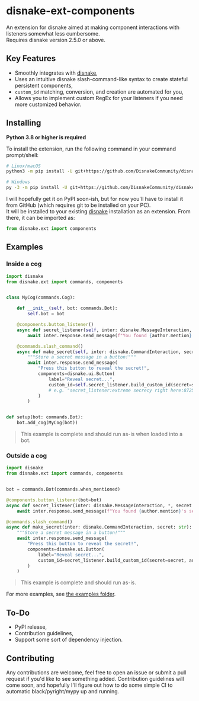 disnake-ext-components
======================

An extension for disnake aimed at making component interactions with listeners somewhat less cumbersome.  
Requires disnake version 2.5.0 or above.

Key Features
------------
- Smoothly integrates with [disnake](https://github.com/DisnakeDev/disnake),
- Uses an intuitive disnake slash-command-like syntax to create stateful persistent components,
- `custom_id` matching, conversion, and creation are automated for you,
- Allows you to implement custom RegEx for your listeners if you need more customized behavior.

Installing
----------

**Python 3.8 or higher is required**

To install the extension, run the following command in your command prompt/shell:

``` sh
# Linux/macOS
python3 -m pip install -U git+https://github.com/DisnakeCommunity/disnake-ext-components

# Windows
py -3 -m pip install -U git+https://github.com/DisnakeCommunity/disnake-ext-components
```
I will hopefully get it on PyPI soon-ish, but for now you'll have to install it from GitHub (which requires git to be installed on your PC).  
It will be installed to your existing [disnake](https://github.com/DisnakeDev/disnake) installation as an extension. From there, it can be imported as:

```py
from disnake.ext import components
```

Examples
-------

### Inside a cog
```py
import disnake
from disnake.ext import commands, components


class MyCog(commands.Cog):

    def __init__(self, bot: commands.Bot):
        self.bot = bot

    @components.button_listener()
    async def secret_listener(self, inter: disnake.MessageInteraction, *, secret: str, author: disnake.Member):
        await inter.response.send_message(f"You found {author.mention}'s secret message: '{secret}'!")

    @commands.slash_command()
    async def make_secret(self, inter: disnake.CommandInteraction, secret: str):
        """Store a secret message in a button!"""
        await inter.response.send_message(
            "Press this button to reveal the secret!",
            components=disnake.ui.Button(
                label="Reveal secret...",
                custom_id=self.secret_listener.build_custom_id(secret=secret, author=inter.author),
                # e.g. "secret_listener:extreme secrecy right here:872576125384147005"
            )
        )


def setup(bot: commands.Bot):
    bot.add_cog(MyCog(bot))
```
> This example is complete and should run as-is when loaded into a bot.

### Outside a cog
```py
import disnake
from disnake.ext import commands, components


bot = commands.Bot(commands.when_mentioned)

@components.button_listener(bot=bot)
async def secret_listener(inter: disnake.MessageInteraction, *, secret: str, author: disnake.Member):
    await inter.response.send_message(f"You found {author.mention}'s secret message: '{secret}'!")

@commands.slash_command()
async def make_secret(inter: disnake.CommandInteraction, secret: str):
    """Store a secret message in a button!"""
    await inter.response.send_message(
        "Press this button to reveal the secret!",
        components=disnake.ui.Button(
            label="Reveal secret...",
            custom_id=secret_listener.build_custom_id(secret=secret, author=inter.author),
        )
    )
```
> This example is complete and should run as-is.

For more examples, see [the examples folder](https://github.com/DisnakeCommunity/disnake-ext-components/tree/master/examples).

To-Do
-----
- PyPI release,
- Contribution guidelines,
- Support some sort of dependency injection.

Contributing
------------
Any contributions are welcome, feel free to open an issue or submit a pull request if you'd like to see something added. Contribution guidelines will come soon, and hopefully I'll figure out how to do some simple CI to automatic black/pyright/mypy up and running.
